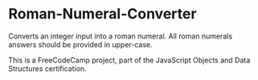 # Roman-Numeral-Converter
Converts an integer input into a roman numeral. All roman numerals answers should be provided in upper-case.

This is a FreeCodeCamp project, part of the JavaScript Objects and Data Structures certification. 
